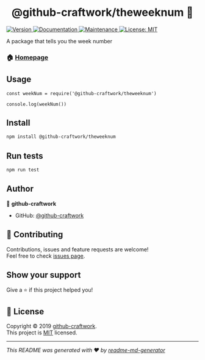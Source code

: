 <h1 align="center">@github-craftwork/theweeknum 👋</h1>
<p>
  <a href="https://www.npmjs.com/package/theweeknum">
    <img alt="Version" src="https://img.shields.io/npm/v/theweeknum.svg">
  </a>
  <a href="https://github.com/bdougie/theWeekNum#readme">
    <img alt="Documentation" src="https://img.shields.io/badge/documentation-yes-brightgreen.svg" target="_blank" />
  </a>
  <a href="https://github.com/bdougie/theWeekNum/graphs/commit-activity">
    <img alt="Maintenance" src="https://img.shields.io/badge/Maintained%3F-yes-green.svg" target="_blank" />
  </a>
  <a href="https://github.com/bdougie/theWeekNum/blob/master/LICENSE">
    <img alt="License: MIT" src="https://img.shields.io/badge/License-MIT-yellow.svg" target="_blank" />
  </a>
</p>

A package that tells you the week number

### 🏠 [Homepage](https://github.com/bdougie/theWeekNum#readme)


## Usage

```
const weekNum = require('@github-craftwork/theweeknum')

console.log(weekNum())
```

## Install

```sh
npm install @github-craftwork/theweeknum
```

## Run tests

```sh
npm run test
```

## Author

👤 **github-craftwork**

* GitHub: [@github-craftwork](https://github.com/github-craftwork)

## 🤝 Contributing

Contributions, issues and feature requests are welcome!<br />Feel free to check [issues page](https://github.com/github-craftwork/theWeekNum/issues).

## Show your support

Give a ⭐️ if this project helped you!

## 📝 License

Copyright © 2019 [github-craftwork](https://github.com/github-craftwork).<br />
This project is [MIT](https://github.com/bdougie/theWeekNum/blob/master/LICENSE) licensed.

***
_This README was generated with ❤️ by [readme-md-generator](https://github.com/kefranabg/readme-md-generator)_
